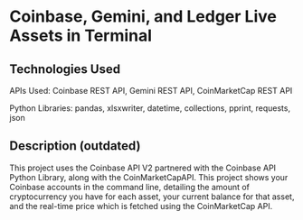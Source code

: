 # Coinbase, Gemini, and Ledger Live Assets in Terminal

## Technologies Used
APIs Used: Coinbase REST API, Gemini REST API, CoinMarketCap REST API

Python Libraries: pandas, xlsxwriter, datetime, collections, pprint, requests, json

## Description (outdated)

This project uses the Coinbase API V2 partnered with the Coinbase API Python Library, along with the CoinMarketCapAPI. This project shows your Coinbase accounts in the command line, detailing the amount of cryptocurrency you have for each asset, your current balance for that asset, and the real-time price which is fetched using the CoinMarketCap API. 
